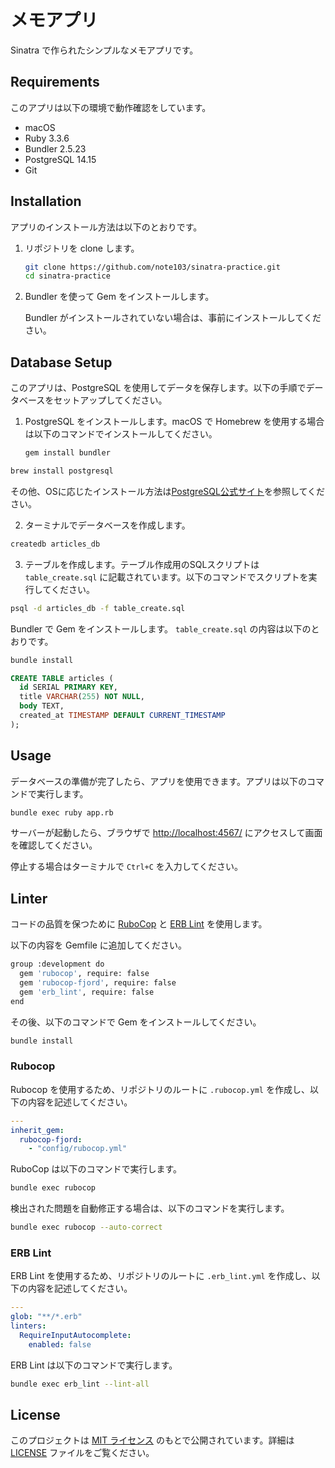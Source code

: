 # メモアプリ

Sinatra で作られたシンプルなメモアプリです。

## Requirements

このアプリは以下の環境で動作確認をしています。

- macOS
- Ruby 3.3.6
- Bundler 2.5.23
- PostgreSQL 14.15
- Git

## Installation

アプリのインストール方法は以下のとおりです。

1. リポジトリを clone します。

   ```bash
   git clone https://github.com/note103/sinatra-practice.git
   cd sinatra-practice
   ```

2. Bundler を使って Gem をインストールします。

   Bundler がインストールされていない場合は、事前にインストールしてください。
## Database Setup

このアプリは、PostgreSQL を使用してデータを保存します。以下の手順でデータベースをセットアップしてください。

1. PostgreSQL をインストールします。macOS で Homebrew を使用する場合は以下のコマンドでインストールしてください。

   ```bash
   gem install bundler
   ```
```bash
brew install postgresql
```

その他、OSに応じたインストール方法は[PostgreSQL公式サイト](https://www.postgresql.org/)を参照してください。

2. ターミナルでデータベースを作成します。

```bash
createdb articles_db
```

3. テーブルを作成します。テーブル作成用のSQLスクリプトは `table_create.sql` に記載されています。以下のコマンドでスクリプトを実行してください。

```bash
psql -d articles_db -f table_create.sql
```

   Bundler で Gem をインストールします。
`table_create.sql` の内容は以下のとおりです。

   ```bash
   bundle install
   ```
```sql
CREATE TABLE articles (
  id SERIAL PRIMARY KEY,
  title VARCHAR(255) NOT NULL,
  body TEXT,
  created_at TIMESTAMP DEFAULT CURRENT_TIMESTAMP
);
```

## Usage

データベースの準備が完了したら、アプリを使用できます。アプリは以下のコマンドで実行します。

```bash
bundle exec ruby app.rb
```

サーバーが起動したら、ブラウザで [http://localhost:4567/](http://localhost:4567/) にアクセスして画面を確認してください。

停止する場合はターミナルで `Ctrl+C` を入力してください。

## Linter

コードの品質を保つために [RuboCop](https://github.com/rubocop/rubocop) と [ERB Lint](https://github.com/Shopify/erb-lint) を使用します。

以下の内容を Gemfile に追加してください。

```bash
group :development do
  gem 'rubocop', require: false
  gem 'rubocop-fjord', require: false
  gem 'erb_lint', require: false
end
```

その後、以下のコマンドで Gem をインストールしてください。

```bash
bundle install
```

### Rubocop

Rubocop を使用するため、リポジトリのルートに `.rubocop.yml` を作成し、以下の内容を記述してください。

```yml
---
inherit_gem:
  rubocop-fjord:
    - "config/rubocop.yml"
```

RuboCop は以下のコマンドで実行します。

```bash
bundle exec rubocop
```

検出された問題を自動修正する場合は、以下のコマンドを実行します。

```bash
bundle exec rubocop --auto-correct
```

### ERB Lint

ERB Lint を使用するため、リポジトリのルートに `.erb_lint.yml` を作成し、以下の内容を記述してください。

```yml
---
glob: "**/*.erb"
linters:
  RequireInputAutocomplete:
    enabled: false
```

ERB Lint は以下のコマンドで実行します。

```bash
bundle exec erb_lint --lint-all
```

## License

このプロジェクトは [MIT ライセンス](https://opensource.org/license/MIT) のもとで公開されています。詳細は [LICENSE](./LICENSE) ファイルをご覧ください。
